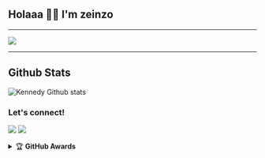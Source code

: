 ## Holaaa 👋🏻 I'm zeinzo
___

<img src="https://telegra.ph/file/146c277c12f83e1db0b21.jpg" />

___
##   **Github Stats**
![Kennedy Github stats](https://github-readme-stats.vercel.app/api?username=zeinzo&show_icons=true&theme=tokyonight)

### Let's connect!
<p>
    <a href="https://t.me/tdrki_1" target="blank"><img src="https://img.shields.io/badge/@tdrki_1-30302f?style=flat&logo=telegram" /></a>
    <a href="https://instagram.com/knsgnwn_" target="blank"><img src="https://img.shields.io/badge/@knsgnwn_-30302f?style=flat&logo=instagram" /></a>
</p>
<details>
    <summary>&#127942 <b>GitHub Awards</b></summary><br/>

![Github Trophy](https://github-profile-trophy.vercel.app/?username=zeinzo)

</details>
